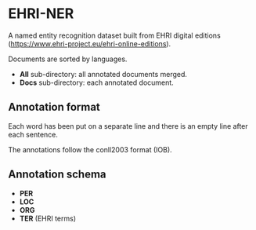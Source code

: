 # EHRI-NER

A named entity recognition dataset built from EHRI digital editions (https://www.ehri-project.eu/ehri-online-editions).

Documents are sorted by languages.

* **All** sub-directory: all annotated documents merged.
* **Docs** sub-directory: each annotated document.

## Annotation format

Each word has been put on a separate line and there is an empty line after each sentence. 

The annotations follow the conll2003 format (IOB).

## Annotation schema

* **PER**
* **LOC**
* **ORG**
* **TER** (EHRI terms)